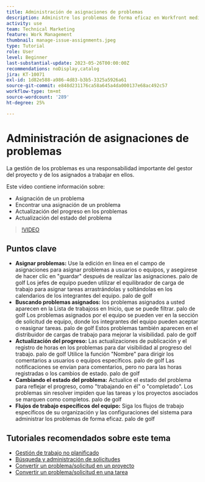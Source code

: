 ```yaml
---
title: Administración de asignaciones de problemas
description: Administre los problemas de forma eficaz en Workfront mediante la edición en línea y el equilibrador de carga de trabajo para asignaciones, el seguimiento y la actualización del progreso, el cambio de estados de problemas y la adherencia a flujos de trabajo específicos del equipo para la ejecución perfecta del proyecto.
activity: use
team: Technical Marketing
feature: Work Management
thumbnail: manage-issue-assignments.jpeg
type: Tutorial
role: User
level: Beginner
last-substantial-update: 2023-05-26T00:00:00Z
recommendations: noDisplay,catalog
jira: KT-10071
exl-id: 1d82e588-a986-4d83-b3b5-3325a5926a61
source-git-commit: e848d231176ca58a645a4da000137e68ac492c57
workflow-type: tm+mt
source-wordcount: '289'
ht-degree: 25%

---
```


# Administración de asignaciones de problemas

La gestión de los problemas es una responsabilidad importante del gestor del proyecto y de los asignados a trabajar en ellos.

Este vídeo contiene información sobre:

* Asignación de un problema
* Encontrar una asignación de un problema
* Actualización del progreso en los problemas
* Actualización del estado del problema

>[!VIDEO](https://video.tv.adobe.com/v/3419931/?quality=12&learn=on&enablevpops)

## Puntos clave

* **Asignar problemas:** Use la edición en línea en el campo de asignaciones para asignar problemas a usuarios o equipos, y asegúrese de hacer clic en &quot;guardar&quot; después de realizar las asignaciones. palo de golf Los jefes de equipo pueden utilizar el equilibrador de carga de trabajo para asignar tareas arrastrándolas y soltándolas en los calendarios de los integrantes del equipo. palo de golf
* **Buscando problemas asignados:** los problemas asignados a usted aparecen en la Lista de trabajoss en Inicio, que se puede filtrar. palo de golf Los problemas asignados por el equipo se pueden ver en la sección de solicitud de equipo, donde los integrantes del equipo pueden aceptar o reasignar tareas. palo de golf Estos problemas también aparecen en el distribuidor de cargas de trabajo para mejorar la visibilidad. palo de golf
* **Actualización del progreso:** Las actualizaciones de publicación y el registro de horas en los problemas para dar visibilidad al progreso del trabajo. palo de golf Utilice la función &quot;Nombre&quot; para dirigir los comentarios a usuarios o equipos específicos. palo de golf Las notificaciones se envían para comentarios, pero no para las horas registradas o los cambios de estado. palo de golf
* **Cambiando el estado del problema:** Actualice el estado del problema para reflejar el progreso, como &quot;trabajando en él&quot; o &quot;completado&quot;. Los problemas sin resolver impiden que las tareas y los proyectos asociados se marquen como completos. palo de golf
* **Flujos de trabajo específicos del equipo:** Siga los flujos de trabajo específicos de su organización y las configuraciones del sistema para administrar los problemas de forma eficaz. palo de golf


## Tutoriales recomendados sobre este tema

* [Gestión de trabajo no planificado](/help/manage-work/issues-requests/handle-unplanned-work.md)
* [Búsqueda y administración de solicitudes](/help/manage-work/issues-requests/find-requests.md)
* [Convertir un problema/solicitud en un proyecto](/help/manage-work/issues-requests/create-a-project-from-a-request.md)
* [Convertir un problema/solicitud en una tarea](/help/manage-work/issues-requests/convert-issues-to-other-work-items.md)
